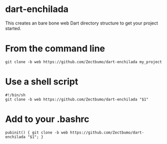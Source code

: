 # dart-enchilada
This creates an bare bone web Dart directory structure to get your project started.

# From the command line

`git clone -b web https://github.com/Zectbumo/dart-enchilada my_project`

# Use a shell script
```
#!/bin/sh
git clone -b web https://github.com/Zectbumo/dart-enchilada "$1"
```

# Add to your .bashrc
`pubinit() { git clone -b web https://github.com/Zectbumo/dart-enchilada "$1"; }`
